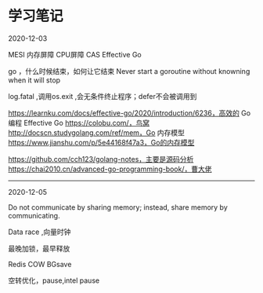 # 学习笔记

2020-12-03

MESI 内存屏障 CPU屏障 CAS Effective Go

go ，什么时候结束，如何让它结束 Never start a goroutine without knowning when it will stop

log.fatal ,调用os.exit ,会无条件终止程序；defer不会被调用到

https://learnku.com/docs/effective-go/2020/introduction/6236，高效的 Go 编程 Effective Go
https://colobu.com/，鸟窝
http://docscn.studygolang.com/ref/mem，Go 内存模型
https://www.jianshu.com/p/5e44168f47a3，Go的内存模型

https://github.com/cch123/golang-notes，主要是源码分析
https://chai2010.cn/advanced-go-programming-book/，曹大佬


---------------------------------------------------------------------------------------------

2020-12-05

Do not communicate by sharing memory; instead, share memory by communicating.

Data race ,向量时钟

最晚加锁，最早释放

Redis COW BGsave

空转优化，pause,intel pause